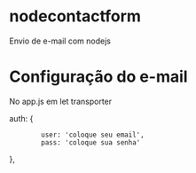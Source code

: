 # nodecontactform
Envio de e-mail com nodejs

# Configuração do e-mail
No app.js em let transporter

auth: {

            user: 'coloque seu email',
            pass: 'coloque sua senha'      

},
